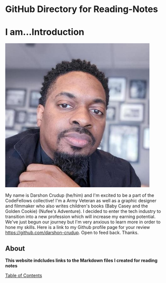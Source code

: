 # GitHub Directory for Reading-Notes

# I am...Introduction

![pic](dcheadshot.jpg)

My name is Darshon Crudup (he/him) and I'm excited to be a part of the CodeFellows collective! I'm a Army Veteran as well as a graphic designer and filmmaker who also writes children's books (Baby Casey and the Golden Cookie) (Nufee's Adventure). I decided to enter the tech industry to transition into a new profession which will increase my earning potential. We've just begun our journey but I'm very anxious to learn more in order to hone my skills. Here is a link to my Github profile page for your review <https://github.com/darshon-crudup>.  Open to feed back.  Thanks.

## About

**This website indcludes links to the Markdown files I created for reading notes**

[Table of Contents](/tableofcontents.md)

